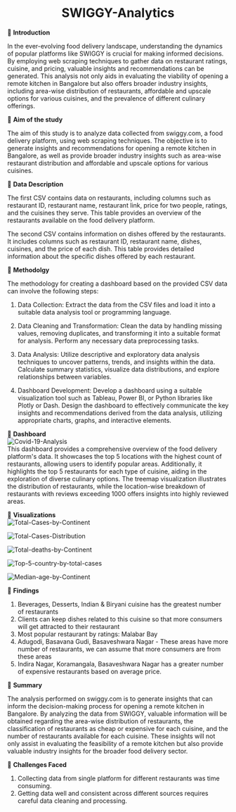 <h1 align="center" >SWIGGY-Analytics</h1>
                                              
🔘 **Introduction**

In the ever-evolving food delivery landscape, understanding the dynamics of popular platforms like SWIGGY is crucial for making informed decisions. By employing web scraping techniques to gather data on restaurant ratings, cuisine, and pricing, valuable insights and recommendations can be generated. This analysis not only aids in evaluating the viability of opening a remote kitchen in Bangalore but also offers broader industry insights, including area-wise distribution of restaurants, affordable and upscale options for various cuisines, and the prevalence of different culinary offerings.

🔘 **Aim of the study**

The aim of this study is to analyze data collected from swiggy.com, a food delivery platform, using web scraping techniques. The objective is to generate insights and recommendations for opening a remote kitchen in Bangalore, as well as provide broader industry insights such as area-wise restaurant distribution and affordable and upscale options for various cuisines.

🔘 **Data Description**

The first CSV contains data on restaurants, including columns such as restaurant ID, restaurant name, restaurant link, price for two people, ratings, and the cuisines they serve. This table provides an overview of the restaurants available on the food delivery platform.

The second CSV contains information on dishes offered by the restaurants. It includes columns such as restaurant ID, restaurant name, dishes, cuisines, and the price of each dish. This table provides detailed information about the specific dishes offered by each restaurant.

🔘 **Methodolgy**

The methodology for creating a dashboard based on the provided CSV data can involve the following steps:

1. Data Collection: Extract the data from the CSV files and load it into a suitable data analysis tool or programming language.

2. Data Cleaning and Transformation: Clean the data by handling missing values, removing duplicates, and transforming it into a suitable format for analysis. Perform any necessary data preprocessing tasks.

3. Data Analysis: Utilize descriptive and exploratory data analysis techniques to uncover patterns, trends, and insights within the data. Calculate summary statistics, visualize data distributions, and explore relationships between variables.

4. Dashboard Development: Develop a dashboard using a suitable visualization tool such as Tableau, Power BI, or Python libraries like Plotly or Dash. Design the dashboard to effectively communicate the key insights and recommendations derived from the data analysis, utilizing appropriate charts, graphs, and interactive elements.

🔘 **Dashboard**<br>
<img src="https://i.ibb.co/56g5TYJ/Covid-19-Analysis.png" alt="Covid-19-Analysis" border="0"><br>
This dashboard provides a comprehensive overview of the food delivery platform's data. It showcases the top 5 locations with the highest count of restaurants, allowing users to identify popular areas. Additionally, it highlights the top 5 restaurants for each type of cuisine, aiding in the exploration of diverse culinary options. The treemap visualization illustrates the distribution of restaurants, while the location-wise breakdown of restaurants with reviews exceeding 1000 offers insights into highly reviewed areas.

🔘 **Visualizations**<br>
<img src="https://i.ibb.co/BtjVVBZ/Total-Cases-by-Continent.png" alt="Total-Cases-by-Continent" border="0">
<p></p>
<img src="https://i.ibb.co/FW3jP1c/Total-Cases-Distribution.png" alt="Total-Cases-Distribution" border="0">
<p></p>
<img src="https://i.ibb.co/2svbHBq/Total-deaths-by-Continent.png" alt="Total-deaths-by-Continent" border="0">
<p></p>
<img src="https://i.ibb.co/MGS36s6/Top-5-country-by-total-cases.png" alt="Top-5-country-by-total-cases" border="0">
<p></p>
<img src="https://i.ibb.co/YdJzVhb/Median-age-by-Continent.png" alt="Median-age-by-Continent" border="0">
<p></p>

🔘 **Findings**

1. Beverages, Desserts, Indian & Biryani cuisine has the greatest number of restaurants
2. Clients can keep dishes related to this cuisine so that more consumers will get attracted to their restaurant
3. Most popular restaurant by ratings: Malabar Bay
4. Adugodi, Basavana Gudi, Basaveshwara Nagar - These areas have more number of restaurants, we can assume that more consumers are from these areas
5. Indira Nagar, Koramangala, Basaveshwara Nagar has a greater number of expensive restaurants based on average price. 


🔘 **Summary**

The analysis performed on swiggy.com is to generate insights that can inform the decision-making process for opening a remote kitchen in Bangalore. By analyzing the data from SWIGGY, valuable information will be obtained regarding the area-wise distribution of restaurants, the classification of restaurants as cheap or expensive for each cuisine, and the number of restaurants available for each cuisine. These insights will not only assist in evaluating the feasibility of a remote kitchen but also provide valuable industry insights for the broader food delivery sector.

🔘 **Challenges Faced**

1. Collecting data from single platform for different restaurants was time consuming.
2. Getting data well and consistent across different  sources requires careful data cleaning and processing.
